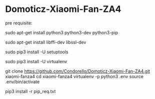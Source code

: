 # Domoticz-Xiaomi-Fan-ZA4



pre requisite:

sudo apt-get install python3 python3-dev python3-pip

sudo apt-get install libffi-dev libssl-dev

sudo pip3 install -U setuptools

sudo pip3 install -U virtualenv

git clone https://github.com/Condorello/Domoticz-Xiaomi-Fan-ZA4.git xiaomi-fanza4
cd xiaomi-fanza4
virtualenv -p python3 .env
source .env/bin/activate

pip3 install -r pip_req.txt 
